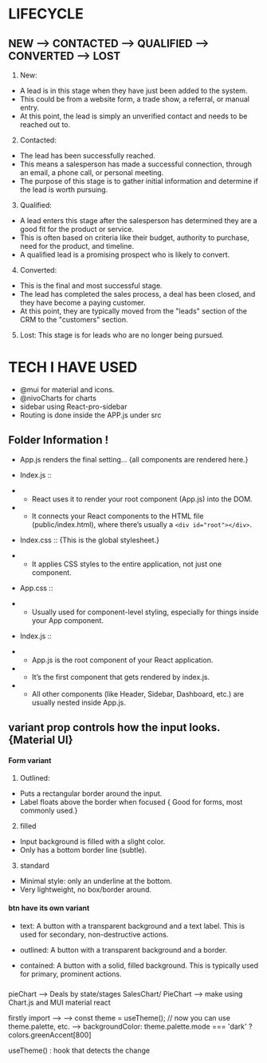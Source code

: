 # LIFECYCLE 
## NEW --> CONTACTED --> QUALIFIED --> CONVERTED --> LOST



1. New: 
- A lead is in this stage when they have just been added to the system. 
- This could be from a website form, a trade show, a referral, or manual entry. 
- At this point, the lead is simply an unverified contact and needs to be reached out to.


2. Contacted: 
- The lead has been successfully reached. 
- This means a salesperson has made a successful connection, through an email, a phone call, or personal meeting. 
- The purpose of this stage is to gather initial information and determine if the lead is worth pursuing.


3. Qualified: 
- A lead enters this stage after the salesperson has determined they are a good fit for the product or service. 
- This is often based on criteria like their budget, authority to purchase, need for the product, and timeline. 
- A qualified lead is a promising prospect who is likely to convert.


4. Converted: 
- This is the final and most successful stage.
- The lead has completed the sales process, a deal has been closed, and they have become a paying customer.
- At this point, they are typically moved from the "leads" section of the CRM to the "customers" section.


5. Lost: This stage is for leads who are no longer being pursued. 



















# TECH I HAVE USED
- @mui for material and icons.
- @nivoCharts for charts
- sidebar using React-pro-sidebar
- Routing is done inside the APP.js under src






## Folder Information !
- App.js renders the final setting... {all components are rendered here.}

- Index.js :: 
- - React uses it to render your root component (App.js) into the DOM.
- - It connects your React components to the HTML file (public/index.html), where there’s usually a `<div id="root"></div>`.

- Index.css ::  {This is the global stylesheet.}
- - It applies CSS styles to the entire application, not just one component.

- App.css :: 
- - Usually used for component-level styling, especially for things inside your App component.

- Index.js ::
- - App.js is the root component of your React application.
- - It’s the first component that gets rendered by index.js.
- - All other components (like Header, Sidebar, Dashboard, etc.) are usually nested inside App.js.




## variant prop controls how the input looks. {Material UI}

#### Form variant
1. Outlined:
- Puts a rectangular border around the input.
- Label floats above the border when focused { Good for forms, most commonly used.}

2. filled
- Input background is filled with a slight color.
- Only has a bottom border line (subtle).

3. standard
- Minimal style: only an underline at the bottom.
- Very lightweight, no box/border around.


#### btn have its own variant
- text: A button with a transparent background and a text label. This is used for secondary, non-destructive actions.

- outlined: A button with a transparent background and a border.

- contained: A button with a solid, filled background. This is typically used for primary, prominent actions.




#####
pieChart --> Deals by state/stages
SalesChart/ PieChart --> make using Chart.js and MUI material react





<!-- toggle light and dark mode {theme is under theme.js} -->
firstly import --> 
 --> const theme = useTheme(); // now you can use theme.palette, etc.
 --> backgroundColor: theme.palette.mode === 'dark' ? colors.greenAccent[800]



useTheme() : hook that detects the change